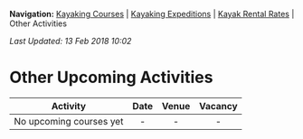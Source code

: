 **Navigation:** [Kayaking Courses](index) &#124; [Kayaking Expeditions](expedition) &#124; [Kayak Rental Rates](rental) &#124; Other Activities

_Last Updated: 13 Feb 2018 10:02_
# Other Upcoming Activities

Activity | Date | Venue | Vacancy
:---:|:---:|:---:|:---:
No upcoming courses yet|-|-|-

